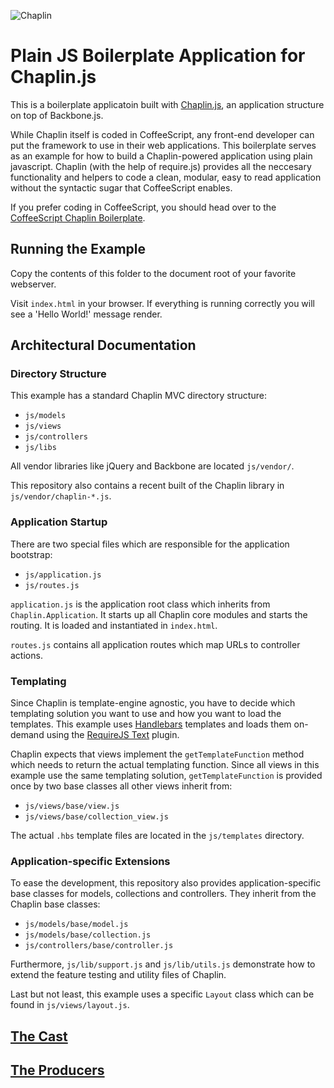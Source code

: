 ![Chaplin](http://s3.amazonaws.com/imgly_production/3401027/original.png)

# Plain JS Boilerplate Application for Chaplin.js

This is a boilerplate applicatoin built with [Chaplin.js](https://github.com/chaplinjs/chaplin), an application structure on top of Backbone.js.

While Chaplin itself is coded in CoffeeScript, any front-end developer can put the
framework to use in their web applications.  This boilerplate serves as an example
for how to build a Chaplin-powered application using plain javascript.  Chaplin
(with the help of require.js) provides all the neccesary functionality and helpers
to code a clean, modular, easy to read application without the syntactic sugar that
CoffeeScript enables.

If you prefer coding in CoffeeScript, you should head over to the
[CoffeeScript Chaplin Boilerplate](https://github.com/chaplinjs/chaplin-boilerplate).

## Running the Example

Copy the contents of this folder to the document root of your favorite webserver.

Visit `index.html` in your browser.  If everything is running correctly you will
see a 'Hello World!' message render.

## Architectural Documentation

### Directory Structure

This example has a standard Chaplin MVC directory structure:

- `js/models`
- `js/views`
- `js/controllers`
- `js/libs`

All vendor libraries like jQuery and Backbone are located `js/vendor/`.

This repository also contains a recent built of the Chaplin library in `js/vendor/chaplin-*.js`.


### Application Startup

There are two special files which are responsible for the application bootstrap:

- `js/application.js`
- `js/routes.js`

`application.js` is the application root class which inherits from `Chaplin.Application`. It starts up all Chaplin core modules and starts the routing. It is loaded and instantiated in `index.html`.

`routes.js` contains all application routes which map URLs to controller actions.

### Templating

Since Chaplin is template-engine agnostic, you have to decide which templating solution you want to use and how you want to load the templates. This example uses [Handlebars](http://handlebarsjs.com/) templates and loads them on-demand using the [RequireJS Text](http://requirejs.org/docs/api.html#text) plugin.

Chaplin expects that views implement the `getTemplateFunction` method which needs to return the actual templating function. Since all views in this example use the same templating solution, `getTemplateFunction` is provided once by two base classes all other views inherit from:

- `js/views/base/view.js`
- `js/views/base/collection_view.js`

The actual `.hbs` template files are located in the `js/templates` directory.

### Application-specific Extensions

To ease the development, this repository also provides application-specific base classes for models, collections and controllers. They inherit from the Chaplin base classes:

- `js/models/base/model.js`
- `js/models/base/collection.js`
- `js/controllers/base/controller.js`

Furthermore, `js/lib/support.js` and `js/lib/utils.js` demonstrate how to extend the feature testing and utility files of Chaplin.

Last but not least, this example uses a specific `Layout` class which can be found in `js/views/layout.js`.

## [The Cast](https://github.com/chaplinjs/chaplin/blob/master/AUTHORS.md#the-cast)

## [The Producers](https://github.com/chaplinjs/chaplin/blob/master/AUTHORS.md#the-producers)
